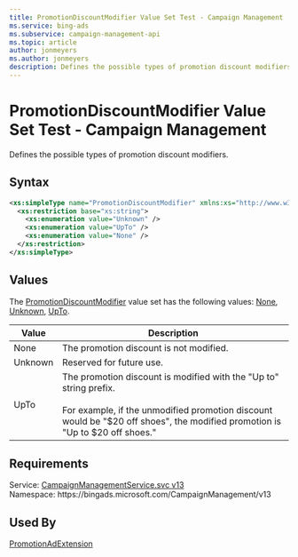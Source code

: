 ```yaml
---
title: PromotionDiscountModifier Value Set Test - Campaign Management
ms.service: bing-ads
ms.subservice: campaign-management-api
ms.topic: article
author: jonmeyers
ms.author: jonmeyers
description: Defines the possible types of promotion discount modifiers.(test)
---
```

# PromotionDiscountModifier Value Set Test - Campaign Management
Defines the possible types of promotion discount modifiers.

## Syntax
```xml
<xs:simpleType name="PromotionDiscountModifier" xmlns:xs="http://www.w3.org/2001/XMLSchema">
  <xs:restriction base="xs:string">
    <xs:enumeration value="Unknown" />
    <xs:enumeration value="UpTo" />
    <xs:enumeration value="None" />
  </xs:restriction>
</xs:simpleType>
```

## <a name="values"></a>Values

The [PromotionDiscountModifier](promotiondiscountmodifier.md) value set has the following values: [None](#none), [Unknown](#unknown), [UpTo](#upto).

|Value|Description|
|-----------|---------------|
|<a name="none"></a>None|The promotion discount is not modified.|
|<a name="unknown"></a>Unknown|Reserved for future use.|
|<a name="upto"></a>UpTo|The promotion discount is modified with the "Up to" string prefix.<br/><br/>For example, if the unmodified promotion discount would be "$20 off shoes", the modified promotion is "Up to $20 off shoes."|

## Requirements
Service: [CampaignManagementService.svc v13](https://campaign.api.bingads.microsoft.com/Api/Advertiser/CampaignManagement/v13/CampaignManagementService.svc)  
Namespace: https\://bingads.microsoft.com/CampaignManagement/v13  

## Used By
[PromotionAdExtension](promotionadextension.md)  
